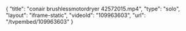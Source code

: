 {
    "title": "conair brushlessmotordryer 42572015.mp4",
    "type": "solo",
    "layout": "iframe-static",
    "videoId": "109963603",
    "url": "\/tvpembed\/109963603"
}